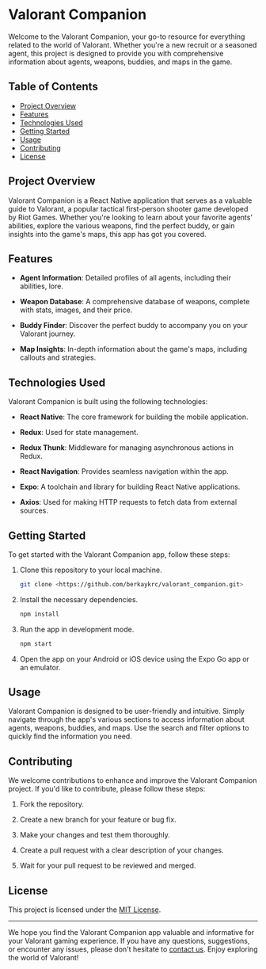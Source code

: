 # Valorant Companion

Welcome to the Valorant Companion, your go-to resource for everything related to the world of Valorant. Whether you're a new recruit or a seasoned agent, this project is designed to provide you with comprehensive information about agents, weapons, buddies, and maps in the game.

## Table of Contents
- [Project Overview](#project-overview)
- [Features](#features)
- [Technologies Used](#technologies-used)
- [Getting Started](#getting-started)
- [Usage](#usage)
- [Contributing](#contributing)
- [License](#license)

## Project Overview

Valorant Companion is a React Native application that serves as a valuable guide to Valorant, a popular tactical first-person shooter game developed by Riot Games. Whether you're looking to learn about your favorite agents' abilities, explore the various weapons, find the perfect buddy, or gain insights into the game's maps, this app has got you covered.

## Features

- **Agent Information**: Detailed profiles of all agents, including their abilities, lore.

- **Weapon Database**: A comprehensive database of weapons, complete with stats, images, and their price.

- **Buddy Finder**: Discover the perfect buddy to accompany you on your Valorant journey.

- **Map Insights**: In-depth information about the game's maps, including callouts and strategies.

## Technologies Used

Valorant Companion is built using the following technologies:

- **React Native**: The core framework for building the mobile application.

- **Redux**: Used for state management.

- **Redux Thunk**: Middleware for managing asynchronous actions in Redux.

- **React Navigation**: Provides seamless navigation within the app.

- **Expo**: A toolchain and library for building React Native applications.

- **Axios**: Used for making HTTP requests to fetch data from external sources.

## Getting Started

To get started with the Valorant Companion app, follow these steps:

1. Clone this repository to your local machine.
   
   ```bash
   git clone <https://github.com/berkaykrc/valorant_companion.git>
   ```

2. Install the necessary dependencies.
   
   ```bash
   npm install
   ```

3. Run the app in development mode.
   
   ```bash
   npm start
   ```

4. Open the app on your Android or iOS device using the Expo Go app or an emulator.

## Usage

Valorant Companion is designed to be user-friendly and intuitive. Simply navigate through the app's various sections to access information about agents, weapons, buddies, and maps. Use the search and filter options to quickly find the information you need.

## Contributing

We welcome contributions to enhance and improve the Valorant Companion project. If you'd like to contribute, please follow these steps:

1. Fork the repository.

2. Create a new branch for your feature or bug fix.

3. Make your changes and test them thoroughly.

4. Create a pull request with a clear description of your changes.

5. Wait for your pull request to be reviewed and merged.

## License

This project is licensed under the [MIT License](LICENSE).

---

We hope you find the Valorant Companion app valuable and informative for your Valorant gaming experience. If you have any questions, suggestions, or encounter any issues, please don't hesitate to [contact us](mailto:berkay.kirci@gmail.com). Enjoy exploring the world of Valorant!
